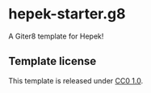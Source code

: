 # hepek-starter.g8

A Giter8 template for Hepek!

## Template license

This template is released under [CC0 1.0](https://creativecommons.org/publicdomain/zero/1.0/).